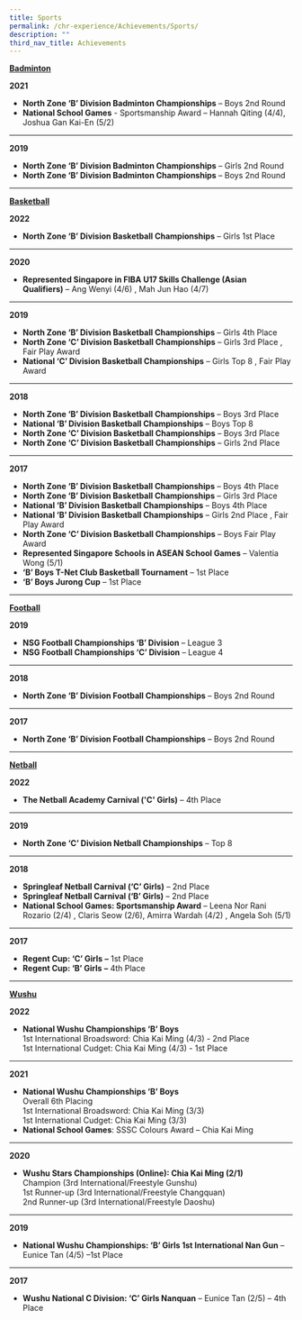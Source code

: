 ```yaml
---
title: Sports
permalink: /chr-experience/Achievements/Sports/
description: ""
third_nav_title: Achievements
---
```

<strong><u>Badminton</u></strong>

**2021**

*   **North Zone ‘B’ Division Badminton Championships**&nbsp;– Boys 2nd Round
*   **National School Games**&nbsp;\- Sportsmanship Award – Hannah Qiting (4/4), Joshua Gan Kai-En (5/2)

----

**2019**

*   **North Zone ‘B’ Division Badminton Championships**&nbsp;– Girls 2nd Round
*   **North Zone ‘B’ Division Badminton Championships**&nbsp;– Boys 2nd Round

----

<strong><u>Basketball</u></strong>

**2022**
 
*  **North Zone ‘B’ Division Basketball Championships**&nbsp;– Girls 1st Place

---

**2020**
 
*  **Represented Singapore in FIBA U17 Skills Challenge (Asian Qualifiers)**&nbsp;– Ang Wenyi (4/6) , Mah Jun Hao (4/7)

---

**2019**

*   **North Zone ‘B’ Division Basketball Championships**&nbsp;– Girls 4th Place
*   **North Zone ‘C’ Division Basketball Championships**&nbsp;– Girls 3rd Place , Fair Play Award
*   **National ‘C’ Division Basketball Championships**&nbsp;– Girls Top 8 , Fair Play Award

----

**2018**

*   **North Zone ‘B’ Division Basketball Championships**&nbsp;– Boys 3rd Place
*   **National ‘B’ Division Basketball Championships**&nbsp;– Boys Top 8
*   **North Zone ‘C’ Division Basketball Championships**&nbsp;– Boys 3rd Place
*   **North Zone ‘C’ Division Basketball Championships**&nbsp;– Girls 2nd Place

----

**2017**

*   **North Zone ‘B’ Division Basketball Championships**&nbsp;– Boys 4th Place
*   **North Zone ‘B’ Division Basketball Championships**&nbsp;– Girls 3rd Place
*   **National ‘B’ Division Basketball Championships**&nbsp;– Boys 4th Place
*   **National ‘B’ Division Basketball Championships**&nbsp;– Girls 2nd Place , Fair Play Award
*   **North Zone ‘C’ Division Basketball Championships**&nbsp;– Boys Fair Play Award
*   **Represented Singapore Schools in ASEAN School Games**&nbsp;– Valentia Wong (5/1)
*   **‘B’ Boys T-Net Club Basketball Tournament**&nbsp;– 1st Place
*   **‘B’ Boys Jurong Cup**&nbsp;– 1st Place
----

<strong><u>Football</u></strong>

**2019**

*   **NSG Football Championships ‘B’ Division**&nbsp;– League 3
*   **NSG Football Championships ‘C’ Division**&nbsp;– League 4

----

**2018**

*   **North Zone ‘B’ Division Football Championships**&nbsp;– Boys 2nd Round


----

**2017**

*   **North Zone ‘B’ Division Football Championships**&nbsp;– Boys 2nd Round
----


<strong><u>Netball</u></strong>

**2022**

*   **The Netball Academy Carnival ('C' Girls)**&nbsp;– 4th Place

---

**2019**

*   **North Zone ‘C’ Division Netball Championships**&nbsp;– Top 8

---

**2018**

*   **Springleaf Netball Carnival (‘C’ Girls)**&nbsp;– 2nd Place
*   **Springleaf Netball Carnival (‘B’ Girls)**&nbsp;– 2nd Place
*   **National School Games: Sportsmanship Award**&nbsp;– Leena Nor Rani Rozario (2/4) , Claris Seow (2/6), Amirra Wardah (4/2) , Angela Soh (5/1)

----

**2017**

*   **Regent Cup: ‘C’ Girls**&nbsp;**–**&nbsp;1st Place
*   **Regent Cup: ‘B’ Girls**&nbsp;**–**&nbsp;4th Place
----

<strong><u>Wushu</u></strong>

**2022**  

*   **National Wushu Championships ‘B’ Boys**  
			1st International Broadsword: Chia Kai Ming (4/3)   - 2nd Place<br>
		 1st International Cudget: Chia Kai Ming (4/3) - 1st Place

----

**2021**  

*   **National Wushu Championships ‘B’ Boys**  
     Overall 6th Placing  
     1st International Broadsword: Chia Kai Ming (3/3)  
     1st International Cudget: Chia Kai Ming (3/3)
*   **National School Games**: SSSC Colours Award&nbsp;–&nbsp;Chia Kai Ming

----

**2020**  

*   **Wushu Stars Championships (Online): Chia Kai Ming (2/1)**
<br>Champion (3rd International/Freestyle Gunshu)  
    1st Runner-up (3rd International/Freestyle Changquan)  
    2nd Runner-up (3rd International/Freestyle Daoshu)
		

----

**2019**

*   **National Wushu Championships: ‘B’ Girls 1st International Nan Gun**&nbsp;– Eunice Tan (4/5) –1st Place

----

**2017**

*   **Wushu National C Division: ‘C’ Girls Nanquan**&nbsp;– Eunice Tan (2/5)&nbsp;– 4th Place